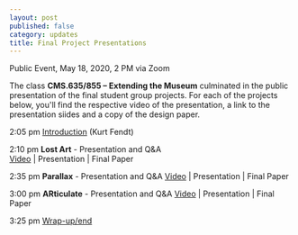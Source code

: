 ```yaml
---
layout: post
published: false
category: updates
title: Final Project Presentations
---
```

Public Event, May 18, 2020, 2 PM  via Zoom

The class **CMS.635/855 – Extending the Museum** culminated in the public presentation of the final student group projects. For each of the projects below, you'll find the respective video of the presentation, a link to the presentation siides and a copy of the design paper.

2:05 pm		[Introduction](http://web.mit.edu/course/other/cms.636/www/videos/FPP-Intro.mp4) (Kurt Fendt)

2:10 pm 	**Lost Art** - Presentation and Q&A 		
			[Video](http://web.mit.edu/course/other/cms.636/www/videos/FPP-LostArt.mp4) | Presentation | Final Paper
	
2:35 pm		**Parallax** - Presentation and Q&A
			[Video](http://web.mit.edu/course/other/cms.636/www/videos/FPP-Parallax.mp4) | Presentation | Final Paper

3:00 pm		**ARticulate** - Presentation and Q&A
			[Video](http://web.mit.edu/course/other/cms.636/www/videos/FPP-ARticulate.mp4) | Presentation | Final Paper

3:25 pm		[Wrap-up/end](http://web.mit.edu/course/other/cms.636/www/videos/FPP-Closing.mp4)
